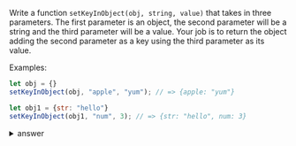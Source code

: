 
Write a function `setKeyInObject(obj, string, value)` that takes in three 
parameters. The first parameter is an object, the second parameter will be a 
string and the third parameter will be a value. Your job is to return the object
adding the second parameter as a key using the third parameter as its value.

Examples:

```js
let obj = {}
setKeyInObject(obj, "apple", "yum"); // => {apple: "yum"}

let obj1 = {str: "hello"}
setKeyInObject(obj1, "num", 3); // => {str: "hello", num: 3}
```



<details>

  <summary>answer</summary>

  ```js

function setKeyInObject(obj, string, value) {
  obj[string] = value;
  return obj;
}
  ```
</details>

